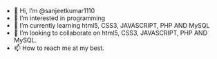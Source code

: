 - 👋 Hi, I’m @sanjeetkumar1110
- 👀 I’m interested in programming
- 🌱 I’m currently learning html5, CSS3, JAVASCRIPT, PHP AND MySQL
- 💞️ I’m looking to collaborate on html5, CSS3, JAVASCRIPT, PHP AND MySQL.
- 📫 How to reach me at my best.

<!---
sanjeetkumar1110/sanjeetkumar1110 is a ✨ special ✨ repository because its `README.md` (this file) appears on your GitHub profile.
You can click the Preview link to take a look at your changes.
--->
